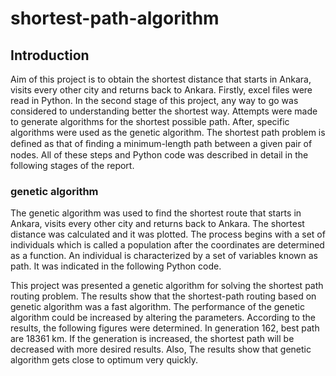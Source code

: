 # shortest-path-algorithm

## Introduction 
Aim of this project is to obtain the shortest distance that starts in Ankara, visits every other city and returns back to Ankara. Firstly, excel files were read in Python. In the second stage of this project, any way to go was considered to understanding better the shortest way. Attempts were made to generate algorithms for the shortest possible path. After, specific algorithms were used as the genetic algorithm. The shortest path problem is deﬁned as that of ﬁnding a minimum-length path between a given pair of nodes. All of these steps and Python code was described in detail in the following stages of the report. 

### genetic algorithm
The genetic algorithm was used to find the shortest route that starts in Ankara, visits every other city and returns back to Ankara. The shortest distance was calculated and it was plotted. 
The process begins with a set of individuals which is called a population after the coordinates are determined as a function. An individual is characterized by a set of variables known as path. It was indicated in the following Python code. 

This project was presented a genetic algorithm for solving the shortest path routing problem. The results show that the shortest-path routing based on genetic algorithm was a fast algorithm. The performance of the genetic algorithm could be increased by altering the parameters. 
According to the results, the following figures were determined. In generation 162, best path are 18361 km. If the generation is increased, the shortest path will be decreased with more desired results. Also, The results show that genetic algorithm gets close to optimum very quickly. 
 
